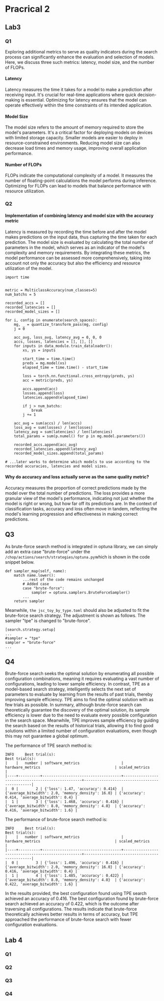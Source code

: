 # Pracrical 2

## Lab3

### Q1
Exploring additional metrics to serve as quality indicators during the search process can significantly enhance the 
evaluation and selection of models. Here, we discuss three such metrics: latency, model size, and the number of FLOPs.

#### Latency
Latency measures the time it takes for a model to make a prediction after receiving input. It's crucial for real-time 
applications where quick decision-making is essential. Optimizing for latency ensures that the model can operate 
effectively within the time constraints of its intended application.

#### Model Size
The model size refers to the amount of memory required to store the model's parameters. It's a critical factor for 
deploying models on devices with limited storage capacity. Smaller models are easier to deploy in resource-constrained 
environments. Reducing model size can also decrease load times and memory usage, improving overall application 
performance.

#### Number of FLOPs
FLOPs indicate the computational complexity of a model. It measures the number of floating-point calculations the model 
performs during inference. Optimizing for FLOPs can lead to models that balance performance with resource utilization.


### Q2
#### Implementation of combining latency and model size with the accuracy metric
Latency is measured by recording the time before and after the model makes predictions on the input data, thus capturing 
the time taken for each prediction. The model size is evaluated by calculating the total number of parameters in the 
model, which serves as an indicator of the model's complexity and memory requirements. By integrating these metrics, the 
model performance can be assessed more comprehensively, taking into account not only the accuracy but also the 
efficiency and resource utilization of the model.
```
import time


metric = MulticlassAccuracy(num_classes=5)
num_batchs = 5

recorded_accs = []
recorded_latencies = []
recorded_model_sizes = []

for i, config in enumerate(search_spaces):
    mg, _ = quantize_transform_pass(mg, config)
    j = 0

    acc_avg, loss_avg, latency_avg = 0, 0, 0
    accs, losses, latencies = [], [], []
    for inputs in data_module.train_dataloader():
        xs, ys = inputs

        start_time = time.time()
        preds = mg.model(xs)
        elapsed_time = time.time() - start_time

        loss = torch.nn.functional.cross_entropy(preds, ys)
        acc = metric(preds, ys)

        accs.append(acc)
        losses.append(loss)
        latencies.append(elapsed_time)

        if j > num_batchs:
            break
        j += 1

    acc_avg = sum(accs) / len(accs)
    loss_avg = sum(losses) / len(losses)
    latency_avg = sum(latencies) / len(latencies)
    total_params = sum(p.numel() for p in mg.model.parameters())

    recorded_accs.append(acc_avg)
    recorded_latencies.append(latency_avg)
    recorded_model_sizes.append(total_params)

# ...later works to determine which models to use according to the recorded accuracies, latencies and model sizes.
```


#### Why do accuracy and loss actually serve as the same quality metric?
Accuracy measures the proportion of correct predictions made by the model over the total number of predictions. 
The loss provides a more granular view of the model's performance, indicating not just whether the model is right or 
wrong, but how far off its predictions are. In the context of classification tasks, accuracy and loss often move in 
tandem, reflecting the model's learning progression and effectiveness in making correct predictions.



## Q3

As brute-force search method is integrated in optuna library, we can simply add an extra case "brute-force" under the 
`/chop/actions/search/strategies/optuna.py`which is shown in the code snippet below.

```
def sampler_map(self, name):
    match name.lower():
        ...rest of the code remains unchanged
        # Added case
        case "brute-force":
            sampler = optuna.samplers.BruteForceSampler()
        ...
    return sampler
```

Meanwhile, `the jsc_toy_by_type.toml` should also be adjusted to fit the brute-force search strategy. The adjustment is 
shown as follows. The sampler "tpe" is changed to "brute-force".

```
[search.strategy.setup]
...
#sampler = "tpe"
sampler = "brute-force"
...
```

## Q4
Brute-force search seeks the optimal solution by enumerating all possible configuration combinations, meaning it 
requires evaluating a vast number of configurations, leading to lower sample efficiency. In contrast, TPE as a 
model-based search strategy, intelligently selects the next set of parameters to evaluate by learning from the results 
of past trials, thereby improving sample efficiency. TPE aims to find the optimal solution with as few trials as 
possible. In summary, although brute-force search can theoretically guarantee the discovery of the optimal solution, its 
sample efficiency is lower due to the need to evaluate every possible configuration in the search space. Meanwhile, TPE 
improves sample efficiency by guiding the search based on the results of historical trials, allowing it to find good 
solutions within a limited number of configuration evaluations, even though this may not guarantee a global optimum.


The performance of TPE search method is:
```
INFO     Best trial(s):
Best trial(s):
|    |   number | software_metrics                   | hardware_metrics                                  | scaled_metrics                               |
|----+----------+------------------------------------+---------------------------------------------------+----------------------------------------------|
|  0 |        2 | {'loss': 1.47, 'accuracy': 0.414}  | {'average_bitwidth': 2.0, 'memory_density': 16.0} | {'accuracy': 0.414, 'average_bitwidth': 0.4} |
|  1 |        3 | {'loss': 1.468, 'accuracy': 0.416} | {'average_bitwidth': 8.0, 'memory_density': 4.0}  | {'accuracy': 0.416, 'average_bitwidth': 1.6} |
```

The performance of brute-force search method is:
```
INFO     Best trial(s):
Best trial(s):
|    |   number | software_metrics                   | hardware_metrics                                  | scaled_metrics                               |
|----+----------+------------------------------------+---------------------------------------------------+----------------------------------------------|
|  0 |        3 | {'loss': 1.496, 'accuracy': 0.416} | {'average_bitwidth': 2.0, 'memory_density': 16.0} | {'accuracy': 0.416, 'average_bitwidth': 0.4} |
|  1 |        4 | {'loss': 1.485, 'accuracy': 0.422} | {'average_bitwidth': 8.0, 'memory_density': 4.0}  | {'accuracy': 0.422, 'average_bitwidth': 1.6} |
```

In the results provided, the best configuration found using TPE search achieved an accuracy of 0.416. The best 
configuration found by brute-force search achieved an accuracy of 0.422, which is the outcome after traversing all 
configurations.  The results indicate that brute-force theoretically achieves better results in terms of accuracy, but
TPE approached the performance of brute-force search with fewer configuration evaluations.



## Lab 4

### Q1



### Q2


### Q3


### Q4

